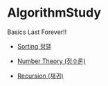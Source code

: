 # AlgorithmStudy

Basics Last Forever!!

- [Sorting 정렬](https://github.com/allwhite423/Algorithm/tree/master/Sorting)

- [Number Theory (정수론)](https://github.com/allwhite423/Algorithm/tree/master/Number%20Theory%20(%EC%A0%95%EC%88%98%EB%A1%A0))

- [Recursion (재귀)](https://github.com/allwhite423/Algorithm/tree/master/Recursion)
